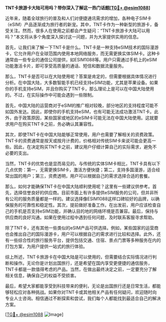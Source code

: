 **TNT卡旅游卡大陆可用吗？带你深入了解这一热门话题[[TG💪+ @esim1088](https://t.me/s/esim1088)]**

近年来，随着全球旅行的普及和人们对便捷通讯需求的增加，各种电子SIM卡（eSIM）产品逐渐成为旅行者的新宠。其中，TNT卡作为一种新型的旅游卡，备受关注。然而，很多人在使用之前都会产生疑问：“TNT卡旅游卡大陆可以用吗？”本文将从多个角度深入探讨这一问题，并为大家提供实用的信息。

首先，让我们来了解一下TNT卡是什么。TNT卡是一种支持eSIM技术的国际漫游卡，它允许用户在全球范围内使用本地网络服务，而无需更换实体SIM卡。这种卡通常由一些专业的通信公司提供，如ESIM1088等。用户只需通过手机上的eSIM功能激活卡片，即可享受高质量的通话、短信和数据流量服务。

那么，TNT卡是否可以在大陆使用呢？答案是肯定的，但需要根据具体情况进行分析。在中国大陆，大多数智能手机已经支持eSIM功能，尤其是苹果设备。如果你的手机支持eSIM，并且你购买了TNT卡，那么理论上是可以在中国大陆使用的。不过，在实际操作中可能会遇到一些限制。

首先，中国大陆的运营商对于eSIM的推广相对较晚，部分地区的支持程度可能不如国外发达。因此，即使你的手机支持eSIM，也有可能无法成功激活TNT卡。此外，由于政策原因，某些国家或地区的eSIM卡可能无法在中国大陆使用。这就要求用户在购买TNT卡之前，务必确认其兼容性。

其次，即使TNT卡在中国大陆能够正常使用，用户也需要了解相关的资费政策。TNT卡的资费通常是按天或按月计费的，价格相对传统SIM卡来说可能会更高一些。因此，在决定购买TNT卡之前，建议用户仔细计算自己的实际需求，避免不必要的支出。

当然，TNT卡的优势也是显而易见的。与传统的实体SIM卡相比，TNT卡具有以下几点优势：第一，无需更换SIM卡，激活方便快捷；第二，支持多国漫游，适合经常出国的用户；第三，资费透明，用户可以根据自己的需求选择合适的套餐。

那么，如何才能确保TNT卡在中国大陆顺利使用呢？这里有一些建议供参考。首先，选择信誉良好的供应商。目前市面上有许多提供eSIM服务的公司，但并非所有公司的服务质量都是一样的。建议选择像ESIM1088这样口碑较好的品牌，以确保服务的可靠性和稳定性。其次，提前做好准备工作。在出发前，用户应该检查自己的手机是否支持eSIM功能，并确认目的地的网络环境是否兼容。最后，保持与供应商的良好沟通。如果在使用过程中遇到任何问题，及时联系客服寻求帮助。

除了TNT卡，还有其他一些类似的eSIM产品可供选择。例如，某些国家的运营商也会推出自己的国际漫游卡，用户可以根据自己的需求进行比较和选择。此外，还有一些综合性的旅行服务平台，提供包括交通、住宿、景点门票等多种服务在内的打包方案，为用户提供一站式的旅行体验。

综上所述，TNT卡旅游卡在中国大陆是可以使用的，但需要结合实际情况进行判断和操作。无论你是计划出国旅行，还是希望在国内享受更便捷的通信服务，TNT卡都是一款值得考虑的产品。当然，在做出最终决定之前，一定要充分了解相关信息，确保自己的权益不受损害。

最后，希望大家都能享受到科技带来的便利，无论是出国旅行还是日常生活，都能够轻松应对各种挑战。如果你对TNT卡或其他相关产品有任何疑问，欢迎随时向专业人士咨询。相信通过不断探索和尝试，我们每个人都能找到最适合自己的解决方案。

[[TG💪+ @esim1088](https://t.me/s/esim1088) ![Image](https://i.postimg.cc/4NQfJmqS/Snipaste-2025-05-13-00-14-12.png)]